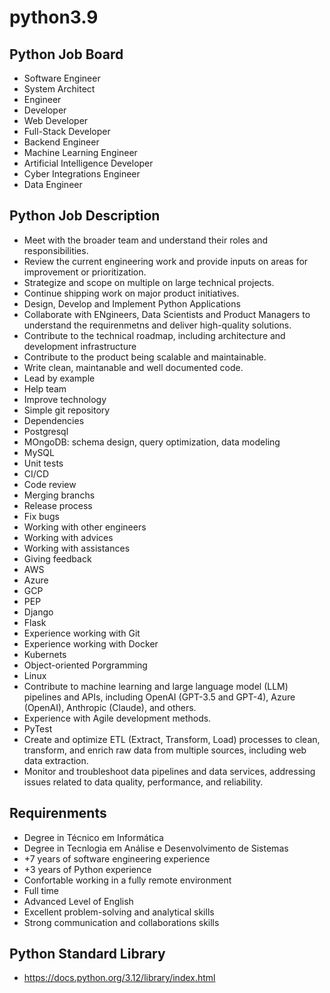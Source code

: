 # python3.9

## Python Job Board
- Software Engineer
- System Architect
- Engineer
- Developer
- Web Developer
- Full-Stack Developer
- Backend Engineer
- Machine Learning Engineer
- Artificial Intelligence Developer
- Cyber Integrations Engineer
- Data Engineer

## Python Job Description
- Meet with the broader team and understand their roles and responsibilities.
- Review the current engineering work and provide inputs on areas for improvement or prioritization.
- Strategize and scope on multiple on large technical projects.
- Continue shipping work on major product initiatives.
- Design, Develop and Implement Python Applications
- Collaborate with ENgineers, Data Scientists and Product Managers to understand the requirenmetns and deliver high-quality solutions.
- Contribute to the technical roadmap, including architecture and development infrastructure
- Contribute to the product being scalable and maintainable.
- Write clean, maintanable and well documented code.
- Lead by example 
- Help team
- Improve technology
- Simple git repository
- Dependencies
- Postgresql
- MOngoDB: schema design, query optimization, data modeling
- MySQL
- Unit tests
- CI/CD
- Code review
- Merging branchs
- Release process
- Fix bugs
- Working with other engineers
- Working with advices
- Working with assistances
- Giving feedback
- AWS
- Azure
- GCP
- PEP
- Django
- Flask
- Experience working with Git
- Experience working with Docker
- Kubernets
- Object-oriented Porgramming
- Linux
- Contribute to machine learning and large language model (LLM) pipelines and APIs, including OpenAI (GPT-3.5 and GPT-4), Azure (OpenAI), Anthropic (Claude), and others.
- Experience with Agile development methods.
- PyTest
- Create and optimize ETL (Extract, Transform, Load) processes to clean, transform, and enrich raw data from multiple sources, including web data extraction.
- Monitor and troubleshoot data pipelines and data services, addressing issues related to data quality, performance, and reliability.

## Requirenments
- Degree in Técnico em Informática
- Degree in Tecnlogia em Análise e Desenvolvimento de Sistemas
- +7 years of software engineering experience
- +3 years of Python experience
- Confortable working in a fully remote environment
- Full time
- Advanced Level of English
- Excellent problem-solving and analytical skills
- Strong communication and collaborations skills

## Python Standard Library
- https://docs.python.org/3.12/library/index.html